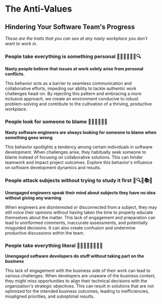 # The Anti-Values

## Hindering Your Software Team's Progress

_These are the traits that you can see at any nasty workplace you don't want to work in._ 

### People take everything is something personal 🙅‍♂️🙅‍♀️💔👥🔍
**Nasty people believe that issues at work solely arise from personal conflicts.** 

This behavior acts as a barrier to seamless communication and collaborative efforts, impeding our 
ability to tackle authentic work challenges head-on. By rejecting this pattern and embracing a more 
inclusive approach, we create an environment conducive to robust problem-solving and contribute to 
the cultivation of a thriving, productive workplace.

### People look for someone to blame 🔎🙅‍♂️🙅‍♀️🎯
**Nasty software engineers are always looking for someone to blame when something goes wrong**

This behavior spotlights a tendency among certain individuals in software development. When challenges
arise, they habitually seek someone to blame instead of focusing on collaborative solutions. This can 
hinder teamwork and impact project outcomes. Explore this behavior's influence on software development 
dynamics and results.

### People attack subjects without trying to study it first 🧐🔍🚫📚🎯
**Unengaged engineers speak their mind about subjects they have no idea without giving any warning**

When engineers are disinterested or disconnected from a subject, they may still voice their opinions 
without having taken the time to properly educate themselves about the matter. This lack of 
engagement and preparation can lead to uninformed comments, inaccurate assessments, and potentially 
misguided decisions. It can also create confusion and undermine productive discussions within the team.

### People take everything literal 🤷‍♂️💬🔤🙅‍♂️🙅‍♀️
**Unengaged software developers do stuff without taking part on the business**

This lack of engagement with the business side of their work can lead to various challenges. 
When developers are unaware of the business context, they might miss opportunities to align 
their technical decisions with the organization's strategic objectives. This can result in 
solutions that are not optimized for the intended business outcomes, leading to inefficiencies, 
misaligned priorities, and suboptimal results.


